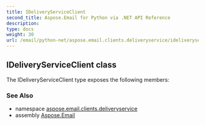 ```yaml
---
title: IDeliveryServiceClient
second_title: Aspose.Email for Python via .NET API Reference
description: 
type: docs
weight: 30
url: /email/python-net/aspose.email.clients.deliveryservice/ideliveryserviceclient/
---
```


## IDeliveryServiceClient class



The IDeliveryServiceClient type exposes the following members:

### See Also

* namespace [aspose.email.clients.deliveryservice](/email/python-net/aspose.email.clients.deliveryservice/)
* assembly [Aspose.Email](/slides/python-net/)

